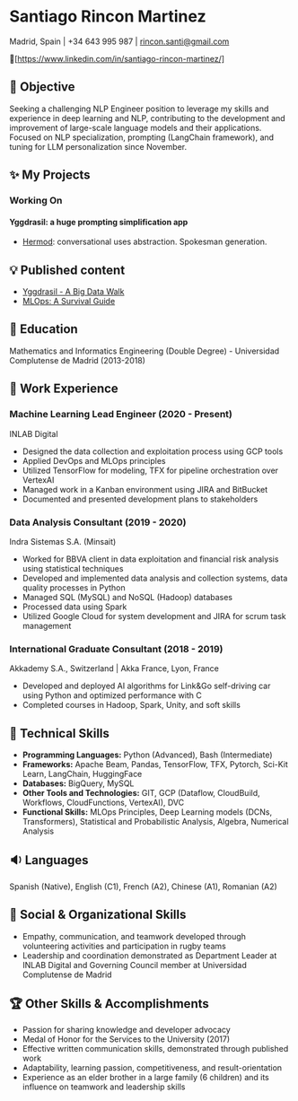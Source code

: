 Santiago Rincon Martinez
========================

Madrid, Spain | +34 643 995 987 | rincon.santi@gmail.com

 :link:[https://www.linkedin.com/in/santiago-rincon-martinez/]

:dart: Objective
---------

Seeking a challenging NLP Engineer position to leverage my skills and experience in deep learning and NLP, contributing to the development and improvement of large-scale language models and their applications. Focused on NLP specialization, prompting (LangChain framework), and tuning for LLM personalization since November.

:sparkles: My Projects
-----------

### Working On

#### Yggdrasil: a huge prompting simplification app

- [Hermod](https://github.com/rincon-santi/yggdrasil-hermod-documentation): conversational uses abstraction. Spokesman generation.

:bulb: Published content
-----------------

- [Yggdrasil - A Big Data Walk](https://telos.fundaciontelefonica.com/yggdrasil-un-paseo-por-el-big-data-de-la-mano-de-la-mitologia-nordica/) 
- [MLOps: A Survival Guide](https://www.youtube.com/watch?v=1_9SZ8py3U0&t=132s) 

:book: Education
---------

Mathematics and Informatics Engineering (Double Degree) - Universidad Complutense de Madrid (2013-2018)

:briefcase: Work Experience
---------------

### Machine Learning Lead Engineer (2020 - Present)

INLAB Digital

- Designed the data collection and exploitation process using GCP tools
- Applied DevOps and MLOps principles
- Utilized TensorFlow for modeling, TFX for pipeline orchestration over VertexAI
- Managed work in a Kanban environment using JIRA and BitBucket
- Documented and presented development plans to stakeholders

### Data Analysis Consultant (2019 - 2020)

Indra Sistemas S.A. (Minsait)

- Worked for BBVA client in data exploitation and financial risk analysis using statistical techniques
- Developed and implemented data analysis and collection systems, data quality processes in Python
- Managed SQL (MySQL) and NoSQL (Hadoop) databases
- Processed data using Spark
- Utilized Google Cloud for system development and JIRA for scrum task management

### International Graduate Consultant (2018 - 2019)

Akkademy S.A., Switzerland | Akka France, Lyon, France

- Developed and deployed AI algorithms for Link&Go self-driving car using Python and optimized performance with C
- Completed courses in Hadoop, Spark, Unity, and soft skills

:hammer: Technical Skills
----------------

- **Programming Languages:** Python (Advanced), Bash (Intermediate) 
- **Frameworks:** Apache Beam, Pandas, TensorFlow, TFX, Pytorch, Sci-Kit Learn, LangChain, HuggingFace 
- **Databases:** BigQuery, MySQL 
- **Other Tools and Technologies:** GIT, GCP (Dataflow, CloudBuild, Workflows, CloudFunctions, VertexAI), DVC
- **Functional Skills:** MLOps Principles, Deep Learning models (DCNs, Transformers), Statistical and Probabilistic Analysis, Algebra, Numerical Analysis

:sound: Languages
---------

Spanish (Native), English (C1), French (A2), Chinese (A1), Romanian (A2)

:busts_in_silhouette: Social & Organizational Skills
------------------------------

- Empathy, communication, and teamwork developed through volunteering activities and participation in rugby teams
- Leadership and coordination demonstrated as Department Leader at INLAB Digital and Governing Council member at Universidad Complutense de Madrid

:trophy: Other Skills & Accomplishments
------------------------------

- Passion for sharing knowledge and developer advocacy
- Medal of Honor for the Services to the University (2017)
- Effective written communication skills, demonstrated through published work
- Adaptability, learning passion, competitiveness, and result-orientation
- Experience as an elder brother in a large family (6 children) and its influence on teamwork and leadership skills
